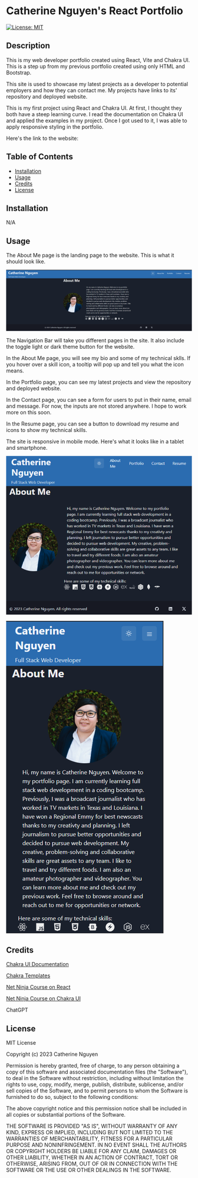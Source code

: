 # Catherine Nguyen's React Portfolio
[![License: MIT](https://img.shields.io/badge/License-MIT-yellow.svg)](https://opensource.org/licenses/MIT)

## Description

This is my web developer portfolio created using React, Vite and Chakra UI. This is a step up from my previous portfolio created using only HTML and Bootstrap. 

This site is used to showcase my latest projects as a developer to potential employers and how they can contact me. My projects have links to its' repository and deployed website.

This is my first project using React and Chakra UI. At first, I thought they both have a steep learning curve. I read the documentation on Chakra UI and applied the examples in my project. Once I got used to it, I was able to apply responsive styling in the portfolio.

Here's the link to the website: 

## Table of Contents 

- [Installation](#installation)
- [Usage](#usage)
- [Credits](#credits)
- [License](#license)

## Installation

N/A

## Usage

The About Me page is the landing page to the website. This is what it should look like.

![About Me Page](/assets/Portfolio-Landing-Page.png)

The Navigation Bar will take you different pages in the site. It also include the toggle light or dark theme button for the website.

In the About Me page, you will see my bio and some of my technical sklls. If you hover over a skill icon, a tooltip will pop up and tell you what the icon means.

In the Portfolio page, you can see my latest projects and view the repository and deployed website.

In the Contact page, you can see a form for users to put in their name, email and message. For now, the inputs are not stored anywhere. I hope to work more on this soon.

In the Resume page, you can see a button to download my resume and icons to show my technical skills.

The site is responsive in mobile mode. Here's what it looks like in a tablet and smartphone.

![Tablet Mode](/assets/Portfolio-Tablet-Mode.png)

![Smartphone Mode](/assets/Portfolio-Mobile-Mode.png)

## Credits

[Chakra UI Documentation](https://chakra-ui.com/)

[Chakra Templates](https://chakra-templates.dev/)

[Net Ninja Course on React](https://www.youtube.com/watch?v=j942wKiXFu8&list=PL4cUxeGkcC9gZD-Tvwfod2gaISzfRiP9d&ab_channel=NetNinja)

[Net Ninja Course on Chakra UI](https://www.youtube.com/watch?v=iXsM6NkEmFc&list=PL4cUxeGkcC9hcnIeryurNMMcGBHp7AYlP&ab_channel=NetNinja)

ChatGPT

## License

MIT License

Copyright (c) 2023 Catherine Nguyen

Permission is hereby granted, free of charge, to any person obtaining a copy of this software and associated documentation files (the "Software"), to deal in the Software without restriction, including without limitation the rights to use, copy, modify, merge, publish, distribute, sublicense, and/or sell copies of the Software, and to permit persons to whom the Software is furnished to do so, subject to the following conditions:

The above copyright notice and this permission notice shall be included in all copies or substantial portions of the Software.

THE SOFTWARE IS PROVIDED "AS IS", WITHOUT WARRANTY OF ANY KIND, EXPRESS OR IMPLIED, INCLUDING BUT NOT LIMITED TO THE WARRANTIES OF MERCHANTABILITY, FITNESS FOR A PARTICULAR PURPOSE AND NONINFRINGEMENT. IN NO EVENT SHALL THE AUTHORS OR COPYRIGHT HOLDERS BE LIABLE FOR ANY CLAIM, DAMAGES OR OTHER LIABILITY, WHETHER IN AN ACTION OF CONTRACT, TORT OR OTHERWISE, ARISING FROM, OUT OF OR IN CONNECTION WITH THE SOFTWARE OR THE USE OR OTHER DEALINGS IN THE SOFTWARE.
